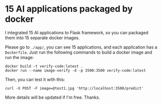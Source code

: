 # 15 AI applications packaged by docker



I integrated 15 AI applications to Flask framework, so you can packaged them into 15 separate docker images.

Please go to `./app/`, you can see 15 applications, and each application has a `Dockerfile`. Just run the following commands to build a docker image and run the image:

```shell
docker build -t verify-code:latest .
docker run --name image-verify -d -p 3500:3500 verify-code:latest
```



Then, you can test it with this:

```shell
curl -X POST -F image=@test1.jpg 'http://localhost:3500/predict'
```



More details will be updated if I'm free. Thanks.